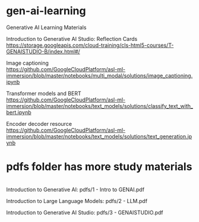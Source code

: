 # gen-ai-learning
Generative AI Learning Materials

Introduction to Generative AI Studio: Reflection Cards <br>
https://storage.googleapis.com/cloud-training/cls-html5-courses/T-GENAISTUDIO-B/index.html#/

Image captioning <br>
https://github.com/GoogleCloudPlatform/asl-ml-immersion/blob/master/notebooks/multi_modal/solutions/image_captioning.ipynb

Transformer models and BERT <br>
https://github.com/GoogleCloudPlatform/asl-ml-immersion/blob/master/notebooks/text_models/solutions/classify_text_with_bert.ipynb

Encoder decoder resource <br>
https://github.com/GoogleCloudPlatform/asl-ml-immersion/blob/master/notebooks/text_models/solutions/text_generation.ipynb

<h1>pdfs folder has more study materials</h1><br>
Introduction to Generative AI: pdfs/1 - Intro to GENAI.pdf<br>

Introduction to Large Language Models: 
pdfs/2 - LLM.pdf <br>

Introduction to Generative AI Studio: 
pdfs/3 - GENAISTUDIO.pdf <br>